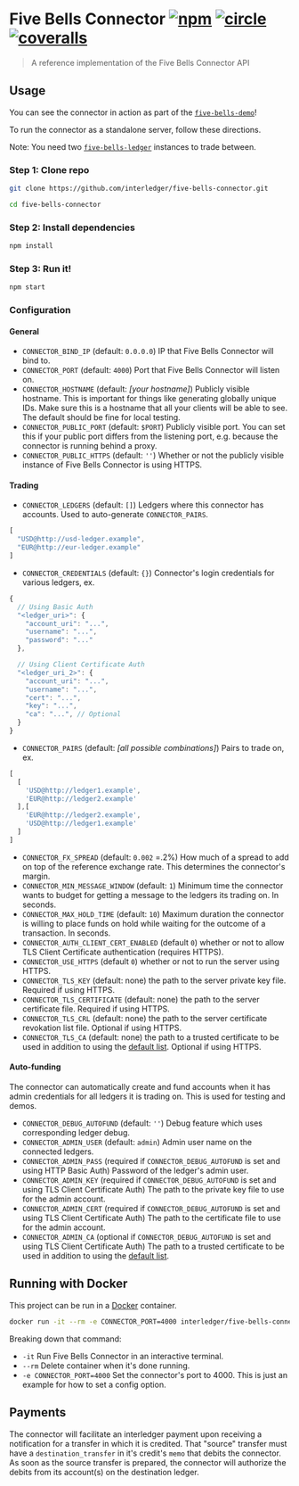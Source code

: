 # Five Bells Connector [![npm][npm-image]][npm-url] [![circle][circle-image]][circle-url] [![coveralls][coveralls-image]][coveralls-url]

[npm-image]: https://img.shields.io/npm/v/five-bells-connector.svg?style=flat
[npm-url]: https://npmjs.org/package/five-bells-connector
[circle-image]: https://circleci.com/gh/interledger/five-bells-connector.svg?style=shield
[circle-url]: https://circleci.com/gh/interledger/five-bells-connector
[coveralls-image]: https://coveralls.io/repos/interledger/five-bells-connector/badge.svg?branch=master
[coveralls-url]: https://coveralls.io/r/interledger/five-bells-connector?branch=master

> A reference implementation of the Five Bells Connector API

## Usage

You can see the connector in action as part of the [`five-bells-demo`](https://github.com/interledger/five-bells-demo)!

To run the connector as a standalone server, follow these directions.

Note: You need two [`five-bells-ledger`](https://github.com/interledger/five-bells-ledger) instances to trade between.

### Step 1: Clone repo

``` sh
git clone https://github.com/interledger/five-bells-connector.git

cd five-bells-connector
```
### Step 2: Install dependencies

``` sh
npm install
```

### Step 3: Run it!

``` sh
npm start
```

### Configuration

#### General

* `CONNECTOR_BIND_IP` (default: `0.0.0.0`) IP that Five Bells Connector will bind to.
* `CONNECTOR_PORT` (default: `4000`) Port that Five Bells Connector will listen on.
* `CONNECTOR_HOSTNAME` (default: *[your hostname]*) Publicly visible hostname. This is important for things like generating globally unique IDs. Make sure this is a hostname that all your clients will be able to see. The default should be fine for local testing.
* `CONNECTOR_PUBLIC_PORT` (default: `$PORT`) Publicly visible port. You can set this if your public port differs from the listening port, e.g. because the connector is running behind a proxy.
* `CONNECTOR_PUBLIC_HTTPS` (default: `''`) Whether or not the publicly visible instance of Five Bells Connector is using HTTPS.

#### Trading

* `CONNECTOR_LEDGERS` (default: `[]`) Ledgers where this connector has accounts. Used to auto-generate `CONNECTOR_PAIRS`.
```js
[
  "USD@http://usd-ledger.example",
  "EUR@http://eur-ledger.example"
]
```
* `CONNECTOR_CREDENTIALS` (default: `{}`) Connector's login credentials for various ledgers, ex.
```js
{
  // Using Basic Auth
  "<ledger_uri>": {
    "account_uri": "...",
    "username": "...",
    "password": "..."
  },

  // Using Client Certificate Auth
  "<ledger_uri_2>": {
    "account_uri": "...",
    "username": "...",
    "cert": "...",
    "key": "...",
    "ca": "...", // Optional
  }
}
```
* `CONNECTOR_PAIRS` (default: *[all possible combinations]*) Pairs to trade on, ex.
```js
[
  [
    'USD@http://ledger1.example',
    'EUR@http://ledger2.example'
  ],[
    'EUR@http://ledger2.example',
    'USD@http://ledger1.example'
  ]
]
```
* `CONNECTOR_FX_SPREAD` (default: `0.002` =.2%) How much of a spread to add on top of the reference exchange rate. This determines the connector's margin.
* `CONNECTOR_MIN_MESSAGE_WINDOW` (default: `1`) Minimum time the connector wants to budget for getting a message to the ledgers its trading on. In seconds.
* `CONNECTOR_MAX_HOLD_TIME` (default: `10`) Maximum duration the connector is willing to place funds on hold while waiting for the outcome of a transaction. In seconds.
* `CONNECTOR_AUTH_CLIENT_CERT_ENABLED` (default `0`) whether or not to allow TLS Client Certificate authentication (requires HTTPS).
* `CONNECTOR_USE_HTTPS` (default `0`) whether or not to run the server using HTTPS.
* `CONNECTOR_TLS_KEY` (default: none) the path to the server private key file. Required if using HTTPS.
* `CONNECTOR_TLS_CERTIFICATE` (default: none) the path to the server certificate file. Required if using HTTPS.
* `CONNECTOR_TLS_CRL` (default: none) the path to the server certificate revokation list file. Optional if using HTTPS.
* `CONNECTOR_TLS_CA` (default: none) the path to a trusted certificate to be used in addition to using the [default list](https://github.com/nodejs/node/blob/v4.3.0/src/node_root_certs.h). Optional if using HTTPS.

#### Auto-funding

The connector can automatically create and fund accounts when it has admin credentials for all ledgers it is trading on. This is used for testing and demos.

* `CONNECTOR_DEBUG_AUTOFUND` (default: `''`) Debug feature which uses corresponding ledger debug.
* `CONNECTOR_ADMIN_USER` (default: `admin`) Admin user name on the connected ledgers.
* `CONNECTOR_ADMIN_PASS` (required if `CONNECTOR_DEBUG_AUTOFUND` is set and using HTTP Basic Auth) Password of the ledger's admin user.
* `CONNECTOR_ADMIN_KEY` (required if `CONNECTOR_DEBUG_AUTOFUND` is set and using TLS Client Certificate Auth) The path to the private key file to use for the admin account.
* `CONNECTOR_ADMIN_CERT` (required if `CONNECTOR_DEBUG_AUTOFUND` is set and using TLS Client Certificate Auth) The path to the certificate file to use for the admin account.
* `CONNECTOR_ADMIN_CA` (optional if `CONNECTOR_DEBUG_AUTOFUND` is set and using TLS Client Certificate Auth) The path to a trusted certificate to be used in addition to using the [default list](https://github.com/nodejs/node/blob/v4.3.0/src/node_root_certs.h).

## Running with Docker

This project can be run in a [Docker](https://www.docker.com/) container.


``` sh
docker run -it --rm -e CONNECTOR_PORT=4000 interledger/five-bells-connector
```

Breaking down that command:

* `-it` Run Five Bells Connector in an interactive terminal.
* `--rm` Delete container when it's done running.
* `-e CONNECTOR_PORT=4000` Set the connector's port to 4000. This is just an example for how to set a config option.

## Payments

The connector will facilitate an interledger payment upon receiving a notification for a transfer in which it is credited. That "source" transfer must have a `destination_transfer` in it's credit's `memo` that debits the connector.
As soon as the source transfer is prepared, the connector will authorize the debits from its account(s) on the destination ledger.

